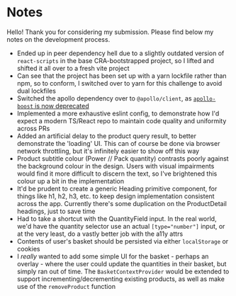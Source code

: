 # Notes

Hello! Thank you for considering my submission. Please find below my notes on the development process.

- Ended up in peer dependency hell due to a slightly outdated version of `react-scripts` in the base CRA-bootstrapped project, so I lifted and shifted it all over to a fresh vite project
- Can see that the project has been set up with a yarn lockfile rather than npm, so to conform, I switched over to yarn for this challenge to avoid dual lockfiles
- Switched the apollo dependency over to `@apollo/client`, as [`apollo-boost` is now deprecated](https://www.apollographql.com/docs/react/migrating/apollo-client-3-migration/#apollo-boost)
- Implemented a more exhaustive eslint config, to demonstrate how I'd expect a modern TS/React repo to maintain code quality and uniformity across PRs
- Added an artificial delay to the product query result, to better demonstrate the 'loading' UI. This can of course be done via browser network throttling, but it's infinitely easier to show off this way
- Product subtitle colour (Power // Pack quantity) contrasts poorly against the background colour in the design. Users with visual impairments would find it more difficult to discern the text, so I've brightened this colour up a bit in the implementation
- It'd be prudent to create a generic Heading primitive component, for things like h1, h2, h3, etc. to keep design implementation consistent across the app. Currently there's some duplication on the ProductDetail headings, just to save time
- Had to take a shortcut with the QuantityField input. In the real world, we'd have the quantity selector use an actual `[type="number"]` input, or at the very least, do a vastly better job with the a11y attrs
- Contents of user's basket should be persisted via either `localStorage` or cookies
- I _really_ wanted to add some simple UI for the basket - perhaps an overlay - where the user could update the quantities in their basket, but simply ran out of time. The `BasketContextProvider` would be extended to support incrementing/decrementing existing products, as well as make use of the `removeProduct` function
